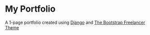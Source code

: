 My Portfolio
=========

A 1-page portfolio created using [Django](https://www.djangoproject.com/) and [The Bootstrap Freelancer Theme](http://startbootstrap.com/template-overviews/freelancer/)
